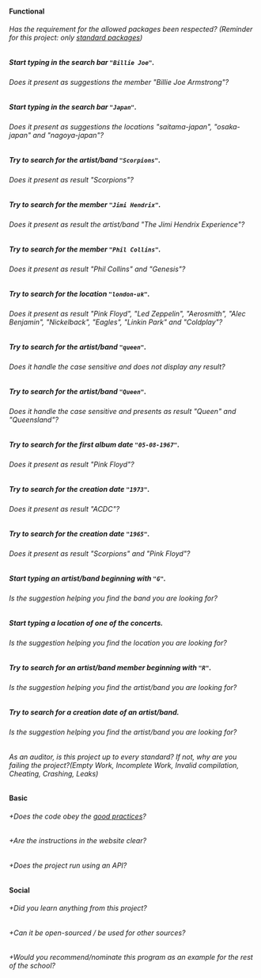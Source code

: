#### Functional

###### Has the requirement for the allowed packages been respected? (Reminder for this project: only [standard packages](https://golang.org/pkg/))

##### Start typing in the search bar `"Billie Joe"`.

###### Does it present as suggestions the member "Billie Joe Armstrong"?

##### Start typing in the search bar `"Japan"`.

###### Does it present as suggestions the locations "saitama-japan", "osaka-japan" and "nagoya-japan"?

##### Try to search for the artist/band `"Scorpions"`.

###### Does it present as result "Scorpions"?

##### Try to search for the member `"Jimi Hendrix"`.

###### Does it present as result the artist/band "The Jimi Hendrix Experience"?

##### Try to search for the member `"Phil Collins"`.

###### Does it present as result "Phil Collins" and "Genesis"?

##### Try to search for the location `"london-uk"`.

###### Does it present as result "Pink Floyd", "Led Zeppelin", "Aerosmith", "Alec Benjamin", "Nickelback", "Eagles", "Linkin Park" and "Coldplay"?

##### Try to search for the artist/band `"queen"`.

###### Does it handle the case sensitive and does not display any result?

##### Try to search for the artist/band `"Queen"`.

###### Does it handle the case sensitive and presents as result "Queen" and "Queensland"?

##### Try to search for the first album date `"05-08-1967"`.

###### Does it present as result "Pink Floyd"?

##### Try to search for the creation date `"1973"`.

###### Does it present as result "ACDC"?

##### Try to search for the creation date `"1965"`.

###### Does it present as result "Scorpions" and "Pink Floyd"?

##### Start typing an artist/band beginning with `"G"`.

###### Is the suggestion helping you find the band you are looking for?

##### Start typing a location of one of the concerts.

###### Is the suggestion helping you find the location you are looking for?

##### Try to search for an artist/band member beginning with `"R"`.

###### Is the suggestion helping you find the artist/band you are looking for?

##### Try to search for a creation date of an artist/band.

###### Is the suggestion helping you find the artist/band you are looking for?

###### As an auditor, is this project up to every standard? If not, why are you failing the project?(Empty Work, Incomplete Work, Invalid compilation, Cheating, Crashing, Leaks)

#### Basic

###### +Does the code obey the [good practices](../../good-practices/README.md)?

###### +Are the instructions in the website clear?

###### +Does the project run using an API?

#### Social

###### +Did you learn anything from this project?

###### +Can it be open-sourced / be used for other sources?

###### +Would you recommend/nominate this program as an example for the rest of the school?
